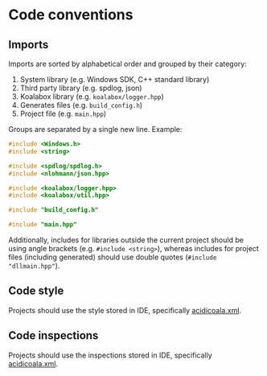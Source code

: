 # Code conventions

## Imports

Imports are sorted by alphabetical order and grouped by their category:

1. System library (e.g. Windows SDK, C++ standard library)
2. Third party library (e.g. spdlog, json)
3. Koalabox library (e.g. `koalabox/logger.hpp`)
4. Generates files (e.g. `build_config.h`)
5. Project file (e.g. `main.hpp`)

Groups are separated by a single new line. Example:

```c++
#include <Windows.h>
#include <string>

#include <spdlog/spdlog.h>
#include <nlohmann/json.hpp>

#include <koalabox/logger.hpp>
#include <koalabox/util.hpp>

#include "build_config.h"

#include "main.hpp"
```

Additionally, includes for libraries outside the current project should be using angle brackets
(e.g. `#include <string>`), whereas includes for project files (including generated) should use
double quotes (`#include "dllmain.hpp"`).

## Code style

Projects should use the style stored in IDE, specifically
[acidicoala.xml](https://github.com/acidicoala/acidicoala/blob/main/idea-configs/style/acidicoala.xml).

## Code inspections

Projects should use the inspections stored in IDE, specifically
[acidicoala.xml](https://github.com/acidicoala/acidicoala/blob/main/idea-configs/inspections/acidicoala.xml).
